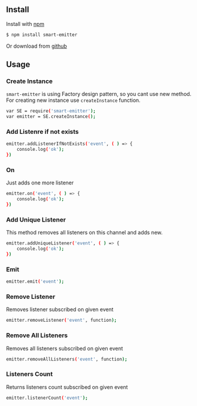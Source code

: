 ## Install

Install with [npm](https://www.npmjs.com/package/smart-emitter)
```sh
$ npm install smart-emitter
```

Or download from [github](https://github.com/gormat/smart-emitter)

## Usage

### Create Instance
```smart-emitter``` is using Factory design pattern, so you cant use new method.
For creating new instance use ```createInstance``` function.
```sh
var SE = require('smart-emitter');
var emitter = SE.createInstance();
```

### Add Listenre if not exists
```sh
emitter.addListenerIfNotExists('event', ( ) => {
    console.log('ok');
})
```

### On
Just adds one more listener
```sh
emitter.on('event', ( ) => {
    console.log('ok');
})
```

### Add Unique Listener
This method removes all listeners on this channel and adds new.
```sh
emitter.addUniqueListener('event', ( ) => {
    console.log('ok');
})
```

### Emit
```sh
emitter.emit('event');
```

### Remove Listener
Removes listener subscribed on given event
```sh
emitter.removeListener('event', function);
```

### Remove All Listeners
Removes all listeners subscribed on given event
```sh
emitter.removeAllListeners('event', function);
```

### Listeners Count
Returns listeners count subscribed on given event
```sh
emitter.listenerCount('event');
```
